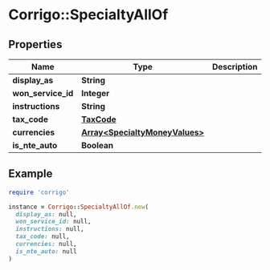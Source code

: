 # Corrigo::SpecialtyAllOf

## Properties

| Name | Type | Description | Notes |
| ---- | ---- | ----------- | ----- |
| **display_as** | **String** |  | [optional] |
| **won_service_id** | **Integer** |  | [optional] |
| **instructions** | **String** |  | [optional] |
| **tax_code** | [**TaxCode**](TaxCode.md) |  | [optional] |
| **currencies** | [**Array&lt;SpecialtyMoneyValues&gt;**](SpecialtyMoneyValues.md) |  | [optional] |
| **is_nte_auto** | **Boolean** |  | [optional] |

## Example

```ruby
require 'corrigo'

instance = Corrigo::SpecialtyAllOf.new(
  display_as: null,
  won_service_id: null,
  instructions: null,
  tax_code: null,
  currencies: null,
  is_nte_auto: null
)
```

